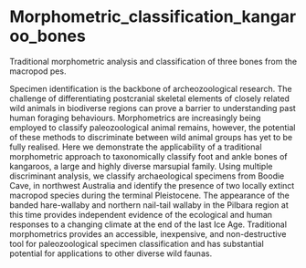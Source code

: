 # Morphometric_classification_kangaroo_bones
Traditional morphometric analysis and classification of three bones from the macropod pes.

Specimen identification is the backbone of archeozoological research. The challenge of differentiating postcranial skeletal elements 
of closely related wild animals in biodiverse regions can prove a barrier to understanding past human foraging behaviours. Morphometrics 
are increasingly being employed to classify paleozoological animal remains, however, the potential of these methods to discriminate 
between wild animal groups has yet to be fully realised. Here we demonstrate the applicability of a traditional morphometric approach to 
taxonomically classify foot and ankle bones of kangaroos, a large and highly diverse marsupial family. Using multiple discriminant analysis, 
we classify archaeological specimens from Boodie Cave, in northwest Australia and identify the presence of two locally extinct macropod 
species during the terminal Pleistocene. The appearance of the banded hare-wallaby and northern nail-tail wallaby in the Pilbara region at 
this time provides independent evidence of the ecological and human responses to a changing climate at the end of the last Ice Age. 
Traditional morphometrics provides an accessible, inexpensive, and non-destructive tool for paleozoological specimen classification and has 
substantial potential for applications to other diverse wild faunas.  
